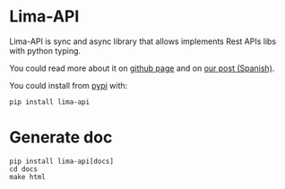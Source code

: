 # Lima-API
Lima-API is sync and async library that allows implements Rest APIs libs with python typing.

You could read more about it on [github page](https://paradigmadigital.github.io/lima-api/) and on [our post (Spanish)](https://www.paradigmadigital.com/dev/poder-del-tipado-python-funciones-sin-codigo/).

You could install from [pypi](https://pypi.org/project/lima-api/) with:
```shell
pip install lima-api
```

# Generate doc
```shell
pip install lima-api[docs]
cd docs
make html
```

